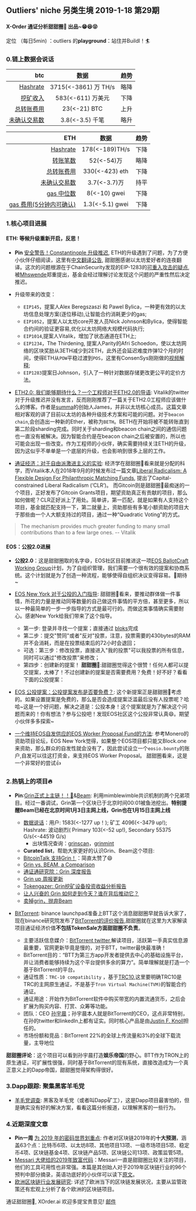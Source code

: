 

## Outliers' niche 另类生境 2019-1-18 第29期

#### X-Order 通证分析甜甜圈🍩 出品~😁😆😝 
定位 （每日5min)  ：outliers 的**playground**：站住并Buildl！🏄 


### 0.链上数据会说话

| btc | 数据 | 趋势|
|---:|:--:|:--|
| [Hashrate](https://www.blockchain.com/charts/hash-rate)| 3715(<-3861) 万 TH/s| 略降|
| [挖矿收入](https://www.blockchain.com/charts/miners-revenue) | 583(<-611) 万美元 | 下降|
| [总转账费用](https://www.blockchain.com/charts/transaction-fees) | 23(<-21) BTC | 上升|
| [未确认交易数](https://www.blockchain.com/zh-cn/btc/unconfirmed-transactions) | 3.8(<-3.5) 千笔 |略升|


|ETH | 数据 | 趋势|
|--:|:--:|:--:|
|[Hashrate](https://etherscan.io/chart/hashrate)| 178(<-189)TH/s| 下降|
|[转账笔数](https://etherscan.io/chart/tx)|52(<-54)万|略降|
|[总转账费用](https://etherscan.io/chart/transactionfee)| 330(<-423) eth| 下降|
|[未确认交易数](https://etherscan.io/chart/pendingtx)| 3.7(<-3.7)万 | 持平|
|[gas 中位数](https://ethgasstation.info/)| 8(<-10) gwei | 下降 |
|[gas 费用(5分钟内可确认)](https://ethgasstation.info/)| 1.3(<-5.1) gwei | 下降|





### 1.核心项目进展
#### ETH: 等候升级重新开启，反思！
- **Pin** [安全警告！Constantinople 升级推迟](https://blog.ethereum.org/2019/01/15/security-alert-ethereum-constantinople-postponement/), ETH的升级遇到了问题，为了方便小伙伴仔细阅读，这里有[中文翻译公告](https://ethfans.org/posts/security-alert-ethereum-constantinople-postponement), 甜甜圈感谢以太坊爱好者的连夜翻译。这次的问题根源在于ChainSecurity发现的EIP-1283的[可重入攻击的疑点](https://medium.com/chainsecurity/constantinople-enables-new-reentrancy-attack-ace4088297d9), 被[Mhswende](https://twitter.com/mhswende/)郑重提出，基金会经过理解讨论发现这个问题的严重性然后决定推迟。


- 升级带来的改变：
	- `EIP145`，提案人Alex Beregszaszi 和 Pawel Bylica，一种更有效的以太坊信息处理方案(逐位移动),让智能合约消耗更少的gas;
	- `EIP1052`，提案人以太坊core开发人员Nick Johnson和Bylica，使得智能合约间的验证更容易,优化以太坊网络大规模代码执行;
	- `EIP1014`,提案人Vitalik，增加了状态通道在ETH上;
	- `EIP1234`，The Thirdening, 提案人Parity的Afri Schoedon，使以太坊网络的区块奖励从3ETH减少到2ETH，此外还会延迟难度炸弹12个月的时间，使得ETH从`POW`平稳过渡到`POS`，这里有ConsenSys刚刚做的[视频解释](https://www.youtube.com/watch?v=-k2oktHQ7cs&feature=youtu.be);
	- `EIP1283`提案日Johnson，引入了一种针对数据存储更改更公平的定价方法。

- [ETH2.0: 我们能够期待什么？一个工程师对于ETH2.0的导语](https://hackernoon.com/what-to-expect-when-eths-expecting-80cb4951afcd): Vitalik的twitter对于升级推迟并没有发言，反而刚刚推荐了一篇关于ETH2.0工程师应该做什么的博客。作者是[summa](https://summa.one/)的创始人James，并非以太坊核心成员。这篇文章相对客观的讲了目前以太坊的各种升级技术方案和可能的问题。对于`beacon chain`,会创造出一种新的Ether，被称为`BETH`。BETH在开始将被不能转账直到第二阶段sharding完成。同时关于sharding和beacon chain之间的通信问题也一直没有被解决。因为智能合约是在beacon chain之后被安置的，所以也可能会出现一些改变。作为工程师的小伙伴，确实需要持续关注ETH的升级，因为这似乎不单单是一个底层的升级，也会影响到很多上层的工作。


- [通证经济：对于自由派激进主义的实验](https://medium.com/gitcoin/experiments-with-liberal-radicalism-ad68e02efd4): 经济学在甜甜圈🍩看来就是分配的科学，而Vitalik本人在2018年9月的时候发布过一篇文章[Liberal Radicalism: A Flexible Design For Philanthropic Matching Funds](https://papers.ssrn.com/sol3/papers.cfm?abstract_id=3243656), 提出了Capital-constrained Liberal Radicalism (‘CLR’)。 而Gitcoin则是甜甜圈🍩最痴迷的一个项目，正好发布了Gitcoin Grants项目，期望资助真正有贡献的项目，那么如何做呢？CLR正好派上了用处。简单讲，第一匹配，就是如果有人支持这个项目，基金就匹配支持一下，第二就量上，资助那些有多笔小额资助的项目大于那些由一个人大额支持过的项目，通过一种“Quadratic Voting"的方式。

> The mechanism provides much greater funding to many small contributions than to a few large ones. -- Vitalik



#### EOS：公投2.0进展

- **公投2.0**：这是甜甜圈取的名字😄，EOS社区目前推进这一项[EOS BallotCraft Working Group](https://medium.com/@espin.brand/eos-ballotcraft-guide-published-5eddab9d8cf3)计划，为了自组织管理，我们需要一个很有效的提案和协商系统。这个计划就是为了创造一种流程，能够使得自组织决议变得容易。🍩期待~ 

- [EOS New York 对于公投的入门指导](https://medium.com/eos-new-york/vote-thoughtfully-vote-eos-dcbe009fc727): 甜甜圈🍩看来，要推动群体做一件事情，所花的力量是推动同等数量的自己做这件事情的平方倍，甚至更多，所以以一种最简单的一步一步指导的方式是最可行的。而做这类事情确实需要耐心。感谢New York给我们带来了这个指导。
	- 第一步: 登录并寻找一个提案；直接通过 [bloks](https://bloks.io/vote/referendums)完成
	- 第二步：提交"赞同"或者"反对"投票，注意，投票需要的430bytes的RAM并不会消耗，而是在投票结束后的72小时会退回；
	- 可选：第三步：修改投票，直接进入"我的投票"可以我投票的所有信息，同时可以通过"修改投票”来修改；
	- 第四步：创建新的提案！ **甜甜圈🍩**:甜甜圈觉得这个很赞！任何人都可以提交提案，太棒了！不过创建新的提案是否需要费用？免费！好不好？看看下面的公投提案：

- [EOS 公投提案：公投提案发布是否要免费？](https://eosauthority.com/polls_details?proposal=pollpropcost_20190115&lnc=en): 这个新提案正是甜甜圈🍩考虑的。如果设置提案是免费的，那么是否会造成提案泛滥最后没有人投票呢？哈哈~这是一个好问题，解决之道是：公投本身！这个提案就是为了解决这个问题而来的！你有想法？参与公投吧！发现EOS社区这个公投非常认真😄。期望小伙伴多多探索~
 

- [一个维持EOS自发供应的EOS Worker Proposal Fund的方法](https://medium.com/eos-new-york/a-voluntaristic-approach-to-the-eos-worker-proposal-fund-1b2a94dad20b): 参考Monero的资助项目论坛，EOS New York觉得，如果整个EOS项目都只能又Block.one来资助，那么群众的自发性就会没有了，因此尝试设立一个`eosio.bounty`的账户,自发可以往这打资金，来支持EOS Worker Proposal。 甜甜圈看来，这是一个非常好的尝试👍





### 2.热锅上的项目🔥 
- **Pin**:[Grin正式上主链！！💐](https://grin-tech.org/)&[Beam](https://www.beam.mw/): 利用mimblewimble共识机制的两个兄弟项目。经过一番调试，Grin第一个区块已于北京时间00:01被鱼池挖出。**特别提醒Beam已经在北京时间1月3日主网上线，Grin也在1月15日主网上线**
	- [数据说话](https://grinmint.com/pages/index.html)：用户: 1583(<-1277 up！); 矿工 4096(<-3479 up!); Hashrate: 波动剧烈( Primary 103(<-52 up!), Secondary 55375 G/s(<-44519 G/s)  
		- 出块情况查询：[grinscan](http://grinscan.net)，[grinmint](https://grinmint.com/)
	- **Curated list**，帮助大家更好的认识Grin、Beam这个项目: 
	- [BitcoinTalk 支持Grin！](https://bitcointalk.org/index.php?topic=5098450.0)：简直太赞了😄
	- [Grin vs. BEAM, a Comparison](https://tlu.tarilabs.com/protocols/grin-beam-comparison/MainReport.html)
	- [通证通研究院：Grin 深度报告](https://www.chainnews.com/articles/182565597152.htm)
	- [Grin up 周报更新](https://grinnews.substack.com/)
	- [Tokengazer: Grin挖矿设备投资收益分析报告](http://www.tokengazer.com/#/reportDetail?id=64)
	- [让人兴奋的 Grin 如何走到今天？谁在背后推动它？](https://mp.weixin.qq.com/s/1OCmswCxaoo-2BHGEU5KrQ)
	- [卖掉grin，抛弃Beam](https://www.shenliancaijing.com/portal/activity/activedetail.html?id=4366) 

- [BitTorrent](https://www.bittorrent.com/): binance launchpad准备上BTT这个消息甜甜圈早就告诉大家了，现在binance研究院发布了[BitTorrent的评价报告](https://info.binance.com/en/research/BTT-2019-1-17.html),甜甜圈就在这里为大家解读项目通证经济价值**不包括TokenSale方面甜甜圈不负责**。 
	- 主要活跃信息媒介：[BitTorrent twitter](https://twitter.com/BitTorrent),解读项目，活跃第一手真实信息源最重要，官网更新毕竟是慢的，对于BTT，twitter最快最准确！
	- BitTorrent目的：“BTT为第三方app开发者提供去中心的基础设施平台，并让消费者能够持续为这个平台提供多余的算力”。简单理解就是打造一个基于BitTorrent的平台。 
	- 通证性质：`TRC-10 compatibility` ，基于[TRC10](https://developers.tron.network/docs/trc10-token),这里要明确TRC10是TRC的主网原生通证，不是基于`Tron Virtual Machine(TVM)`的智能合约通证。
	- 通证用途：开始作为BitTorrent软件中购买带宽的内置流通货币，之后会扩展为购买内容、打赏、众筹等功能。
	- 团队：CEO [孙宇晨](https://twitter.com/justinsuntron)；孙宇晨本人就是BitTorrent的CEO，这点非常特别，在孙的twitter和linkedIn上都有证实。同时核心产品是由[Justin F. Knoll](https://www.linkedin.com/in/knolljustin/#experience-section)担任的。 
	- 市场份额和竞品：BitTorrent 22%的全球上传流量和3%的全球下载流量，主导地位

**甜甜圈评论**：这个项目可以看到孙宇晨打造**娱乐帝国**的野心。BTT作为TRON上的原生通证，可扩展性很强，同时基于BitTorrent的现有系统，直接改造成为一个真正意义上的Dapp帝国，甜甜圈觉得架构得很好。


### 3.Dapp跟踪: 聚集黑客羊毛党
- [羊毛党调查](https://www.8btc.com/article/347999): 黑客及羊毛党（或者叫Dapp矿工），这是Dapp项目最害怕的，但是确实没有好的解决方案，看看这篇分析报道，以理解黑客的一些行为。


### 4.近期深度文章
- **Pin一周** [为 2019 年的密码世界划重点](https://mp.weixin.qq.com/s/300o6WLxB5kUVFBM9w238g): 作者对区块链2019年的**十大预测**，涵盖63个点：比特币6项、以太坊8项、其他项目13项、一级市场项目5项、稳定币4项、区块链基金4项、区块链产品5项、区块链公司13项、政策监管5项。
- [Messari 大佬给的2019年致富代码](https://mp.weixin.qq.com/s/EgiHB22jXSe_frFezH_RhQ)：Messari一直是甜甜圈比较关注的项目，他们的工具可用性也非常强。本篇是其创始人对于2019年区块链行业的96个预判中部分摘录，英语功底好的小伙伴可以读下[原文](https://medium.com/@twobitidiot/96-theses-for-crypto-in-2019-1498fe1a14e)。
- [欧洲区块链行业发展研究](https://mp.weixin.qq.com/s/UGrjdmlmEtpL5tWiiO0i5Q): 详述了欧洲当下的区块链发展状况，主要从监管政策还有宏观上分析了各个欧洲的区块链项目。



通证甜甜圈🍩, XOrder.ai 欢迎多提宝贵意见! [邮件](qchen@xorder.ai)
